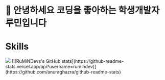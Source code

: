 # 👋 안녕하세요 코딩을 좋아하는 학생개발자 루민입니다

# Skills
<img src="https://img.shields.io/badge/Python-3766AB?style=flat-square&logo=Python&logoColor=white"/>
[![RuMiNDevs's GitHub stats](https://github-readme-stats.vercel.app/api?username=rumindev)](https://github.com/anuraghazra/github-readme-stats)
